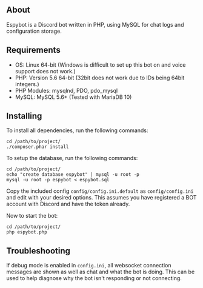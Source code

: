 ## About
Espybot is a Discord bot written in PHP, using MySQL for chat logs and configuration storage.

## Requirements
- OS: Linux 64-bit (Windows is difficult to set up this bot on and voice support does not work.)
- PHP: Version 5.6 64-bit (32bit does not work due to IDs being 64bit integers.)
- PHP Modules: mysqlnd, PDO, pdo_mysql
- MySQL: MySQL 5.6+ (Tested with MariaDB 10)

## Installing
To install all dependencies, run the following commands:
```
cd /path/to/project/
./composer.phar install
```

To setup the database, run the following commands:
```
cd /path/to/project/
echo "create database espybot" | mysql -u root -p
mysql -u root -p espybot < espybot.sql
```

Copy the included config `config/config.ini.default` as `config/config.ini` and edit with your desired options. This assumes you have registered a BOT account with Discord and have the token already.

Now to start the bot:
```
cd /path/to/project/
php espybot.php
```

## Troubleshooting
If debug mode is enabled in `config.ini`, all websocket connection messages are shown as well as chat and what the bot is doing. This can be used to help diagnose why the bot isn't responding or not connecting.
